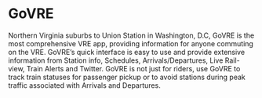 # GoVRE
Northern Virginia suburbs to Union Station in Washington, D.C, GoVRE is the most comprehensive VRE app, providing information for anyone commuting on the VRE. GoVRE’s quick interface is easy to use and provide extensive information from Station info, Schedules, Arrivals/Departures, Live Rail-view, Train Alerts and Twitter. GoVRE is not just for riders, use GoVRE to track train statuses for passenger pickup or to avoid stations during peak traffic associated with Arrivals and Departures.
